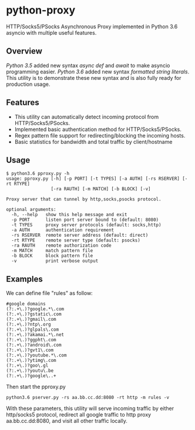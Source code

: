 python-proxy
===========

HTTP/Socks5/PSocks Asynchronous Proxy implemented in Python 3.6 asyncio with multiple useful features.

Overview
-----------

*Python 3.5* added new syntax *async def* and *await* to make asyncio programming easier. *Python 3.6* added new syntax *formatted string literals*. This utility is to demonstrate these new syntax and is also fully ready for production usage.

Features
-----------

- This utility can automatically detect incoming protocol from HTTP/Socks5/PSocks.
- Implemented basic authentication method for HTTP/Socks5/PSocks.
- Regex pattern file support for redirecting/blocking the incoming hosts.
- Basic statistics for bandwidth and total traffic by client/hostname

Usage
-----------

    $ python3.6 pproxy.py -h
    usage: pproxy.py [-h] [-p PORT] [-t TYPES] [-a AUTH] [-rs RSERVER] [-rt RTYPE]
                     [-ra RAUTH] [-m MATCH] [-b BLOCK] [-v]
                     
    Proxy server that can tunnel by http,socks,psocks protocol.
          
    optional arguments:
      -h, --help   show this help message and exit
      -p PORT      listen port server bound to (default: 8080)
      -t TYPES     proxy server protocols (default: socks,http)
      -a AUTH      authentication requirement
      -rs RSERVER  remote server address (default: direct)
      -rt RTYPE    remote server type (default: psocks)
      -ra RAUTH    remote authorization code
      -m MATCH     match pattern file
      -b BLOCK     block pattern file
      -v           print verbose output

Examples
-----------

We can define file "rules" as follow:

    #google domains
    (?:.+\.)?google.*\.com
    (?:.+\.)?gstatic\.com
    (?:.+\.)?gmail\.com
    (?:.+\.)?ntp\.org
    (?:.+\.)?glpals\.com
    (?:.+\.)?akamai.*\.net
    (?:.+\.)?ggpht\.com
    (?:.+\.)?android\.com
    (?:.+\.)?gvt1\.com
    (?:.+\.)?youtube.*\.com
    (?:.+\.)?ytimg\.com
    (?:.+\.)?goo\.gl
    (?:.+\.)?youtu\.be
    (?:.+\.)?google\..+

Then start the pproxy.py

    python3.6 pserver.py -rs aa.bb.cc.dd:8080 -rt http -m rules -v
    
With these parameters, this utility will serve incoming traffic by either http/socks5 protocol, redirect all google traffic to http proxy aa.bb.cc.dd:8080, and visit all other traffic locally.


